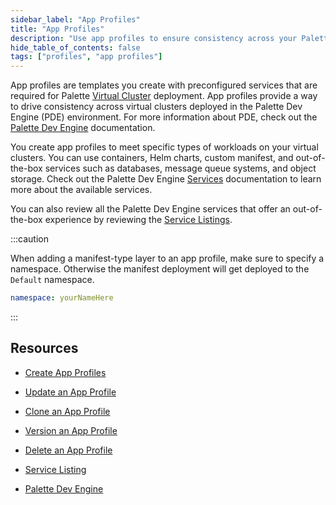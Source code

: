 ```yaml
---
sidebar_label: "App Profiles"
title: "App Profiles"
description: "Use app profiles to ensure consistency across your Palette Virtual Clusters."
hide_table_of_contents: false
tags: ["profiles", "app profiles"]
---
```



App profiles are templates you create with preconfigured services that are required for Palette [Virtual Cluster](../../devx/palette-virtual-clusters/palette-virtual-clusters.md) deployment. App profiles provide a way to drive consistency across virtual clusters deployed in the Palette Dev Engine (PDE) environment. For more information about PDE, check out the [Palette Dev Engine](../../devx/devx.md) documentation.

You create app profiles to meet specific types of workloads on your virtual clusters. You can use containers, Helm charts, custom manifest, and out-of-the-box services such as databases, message queue systems, and object storage. Check out the Palette Dev Engine [Services](../../devx/services/services.md) documentation to learn more about the available services. 

You can also review all the Palette Dev Engine services that offer an out-of-the-box experience by reviewing the [Service Listings](../../devx/services/service-listings/service-listings.mdx).

:::caution

When adding a manifest-type layer to an app profile, make sure to specify a namespace. Otherwise the manifest deployment will get deployed to the `Default` namespace.

```yaml
namespace: yourNameHere
```
:::

<!-- You create app profiles using services that are required for Palette [Virtual Clusters](../../devx/palette-virtual-clusters/palette-virtual-clusters.md) deployed in Palette Dev Engine (PDE) in *App Mode*. Use app profiles to ensure consistency across virtual clusters. For more information about PDE, check out the [Palette Dev Engine](../../devx/devx.md) reference.  -->

<!-- App profile layers can be services, Helm Charts, or custom manifests. Palette provides several out-of-the-box services. Check out the Palette Dev Engine [Services](../../devx/services/services.md) documentation to learn more about available services.  -->

## Resources

- [Create App Profiles](../app-profiles/create-app-profiles/create-app-profiles.md)

- [Update an App Profile](../app-profiles/modify-app-profiles/update-app-profile.md)

- [Clone an App Profile](../app-profiles/clone-app-profile.md)

- [Version an App Profile](../app-profiles/modify-app-profiles/version-app-profile.md)

- [Delete an App Profile](../app-profiles/delete-app-profile.md)

- [Service Listing](../../devx/services/service-listings/service-listings.mdx)

- [Palette Dev Engine](../../devx/devx.md)

